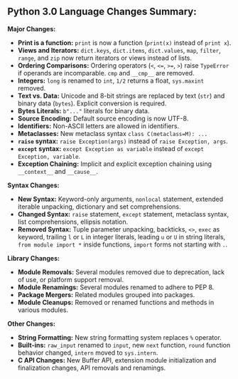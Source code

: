 ## Python 3.0 Language Changes Summary:

**Major Changes:**

* **Print is a function:** `print` is now a function (`print(x)` instead of `print x`).
* **Views and Iterators:** `dict.keys`, `dict.items`, `dict.values`, `map`, `filter`, `range`, and `zip` now return iterators or views instead of lists.
* **Ordering Comparisons:** Ordering operators (`<`, `<=`, `>=`, `>`) raise `TypeError` if operands are incomparable. `cmp` and `__cmp__` are removed. 
* **Integers:** `long` is renamed to `int`, `1/2` returns a float, `sys.maxint` removed.
* **Text vs. Data:**  Unicode and 8-bit strings are replaced by text (`str`) and binary data (`bytes`). Explicit conversion is required.
* **Bytes Literals:**  `b"..."` literals for binary data. 
* **Source Encoding:** Default source encoding is now UTF-8. 
* **Identifiers:** Non-ASCII letters are allowed in identifiers.
* **Metaclasses:** New metaclass syntax `class C(metaclass=M): ...`
* **`raise` syntax:** `raise Exception(args)` instead of `raise Exception, args`.
* **`except` syntax:** `except Exception as variable` instead of `except Exception, variable`.
* **Exception Chaining:**  Implicit and explicit exception chaining using `__context__` and `__cause__`.

**Syntax Changes:**

* **New Syntax:** Keyword-only arguments, `nonlocal` statement, extended iterable unpacking, dictionary and set comprehensions.
* **Changed Syntax:**  `raise` statement, `except` statement, metaclass syntax, list comprehensions, ellipsis notation.
* **Removed Syntax:** Tuple parameter unpacking, backticks, `<>`, `exec` as keyword, trailing `l` or `L` in integer literals, leading `u` or `U` in string literals, `from module import *` inside functions, `import` forms not starting with `.`.

**Library Changes:**

* **Module Removals:** Several modules removed due to deprecation, lack of use, or platform support removal.
* **Module Renamings:**  Several modules renamed to adhere to PEP 8.
* **Package Mergers:** Related modules grouped into packages.
* **Module Cleanups:**  Removed or renamed functions and methods in various modules.

**Other Changes:**

* **String Formatting:**  New string formatting system replaces `%` operator. 
* **Built-ins:**  `raw_input` renamed to `input`, new `next` function, `round` function behavior changed, `intern` moved to `sys.intern`. 
* **C API Changes:**  New Buffer API, extension module initialization and finalization changes, API removals and renamings.



